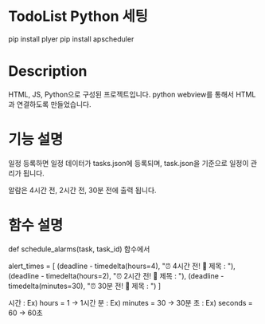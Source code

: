 
# TodoList Python 세팅
pip install plyer
pip install apscheduler

# Description
HTML, JS, Python으로 구성된 프로젝트입니다.
python webview를 통해서 HTML과 연결하도록 만들었습니다. 

# 기능 설명
일정 등록하면 일정 데이터가 tasks.json에 등록되며,
task.json을 기준으로 일정이 관리가 됩니다.

알람은 4시간 전, 2시간 전, 30분 전에 출력 됩니다.

# 함수 설명
def schedule_alarms(task, task_id) 함수에서

alert_times = [
(deadline - timedelta(hours=4), "⏰ 4시간 전! 🚀 제목 : "),
(deadline - timedelta(hours=2), "⏰ 2시간 전! 🚀 제목 : "),
(deadline - timedelta(minutes=30), "⏰ 30분 전! 🚀 제목 : ")
]

시간 : Ex) hours = 1 -> 1시간 
분 : Ex) minutes = 30 -> 30분
초 : Ex) seconds = 60 -> 60초
